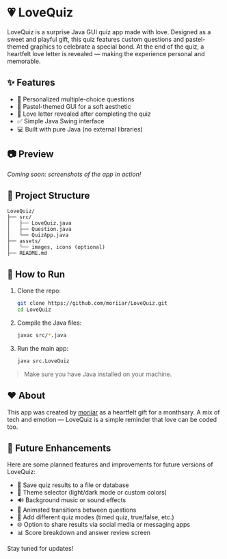 # 💗 LoveQuiz

LoveQuiz is a surprise Java GUI quiz app made with love. Designed as a sweet and playful gift, this quiz features custom questions and pastel-themed graphics to celebrate a special bond. At the end of the quiz, a heartfelt love letter is revealed — making the experience personal and memorable.

## ✨ Features

- 💌 Personalized multiple-choice questions
- 🎨 Pastel-themed GUI for a soft aesthetic
- 📝 Love letter revealed after completing the quiz
- ✅ Simple Java Swing interface
- 💻 Built with pure Java (no external libraries)

## 📷 Preview

*Coming soon: screenshots of the app in action!*

## 📁 Project Structure

```
LoveQuiz/
├── src/
│   ├── LoveQuiz.java
│   ├── Question.java
│   └── QuizApp.java
├── assets/
│   └── images, icons (optional)
├── README.md
```

## 🚀 How to Run

1. Clone the repo:
   ```bash
   git clone https://github.com/moriiar/LoveQuiz.git
   cd LoveQuiz
   ```

2. Compile the Java files:
   ```bash
   javac src/*.java
   ```

3. Run the main app:
   ```bash
   java src.LoveQuiz
   ```

> Make sure you have Java installed on your machine.

## ❤️ About

This app was created by [moriiar](https://github.com/moriiar) as a heartfelt gift for a monthsary. A mix of tech and emotion — LoveQuiz is a simple reminder that love can be coded too.


## 🔮 Future Enhancements

Here are some planned features and improvements for future versions of LoveQuiz:

- 💾 Save quiz results to a file or database
- 🌈 Theme selector (light/dark mode or custom colors)
- 🔊 Background music or sound effects
- 🌟 Animated transitions between questions
- 🧠 Add different quiz modes (timed quiz, true/false, etc.)
- 🌐 Option to share results via social media or messaging apps
- 📊 Score breakdown and answer review screen

Stay tuned for updates!
